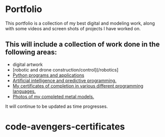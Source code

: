 # Portfolio
This portfolio is a collection of my best digital and modeling work, along with some videos and screen shots of projects I have worked on. 

## This will include a collection of work done in the following areas:
- digital artwork
- [robotic and drone construction/control](/robotics]
- [Python programs and applications](/python)
- [Artificial intelligence and predictive programming.](/python)
- [My certificates of completion in various different programming languages.](#code-avengers-certificates) 
- [Photos of my completed metal models.](/models)

It will continue to be updated as time progresses. 

# code-avengers-certificates

